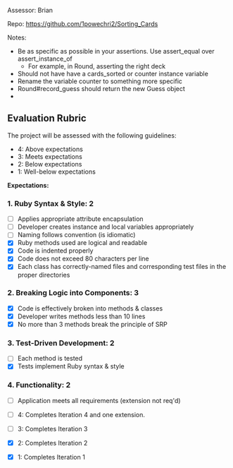 Assessor: Brian

Repo: https://github.com/1powechri2/Sorting_Cards

Notes:

* Be as specific as possible in your assertions. Use assert_equal over assert_instance_of
  * For example, in Round, asserting the right deck
* Should not have have a cards_sorted or counter instance variable
* Rename the variable counter to something more specific
* Round#record_guess should return the new Guess object
* 

## Evaluation Rubric

The project will be assessed with the following guidelines:

* 4: Above expectations
* 3: Meets expectations
* 2: Below expectations
* 1: Well-below expectations

**Expectations:**

### 1. Ruby Syntax & Style: 2

- [ ] Applies appropriate attribute encapsulation  
- [ ] Developer creates instance and local variables appropriately
- [ ] Naming follows convention (is idiomatic)
- [x] Ruby methods used are logical and readable
- [x] Code is indented properly
- [x] Code does not exceed 80 characters per line
- [x] Each class has correctly-named files and corresponding test files in the proper directories

### 2. Breaking Logic into Components: 3

- [x] Code is effectively broken into methods & classes
- [x] Developer writes methods less than 10 lines
- [x] No more than 3 methods break the principle of SRP

### 3. Test-Driven Development: 2

- [ ] Each method is tested  
- [x] Tests implement Ruby syntax & style   

### 4. Functionality: 2

- [ ] Application meets all requirements (extension not req'd)

- [ ] 4: Completes Iteration 4 and one extension.
- [ ] 3: Completes Iteration 3
- [x] 2: Completes Iteration 2
- [x] 1: Completes Iteration 1
